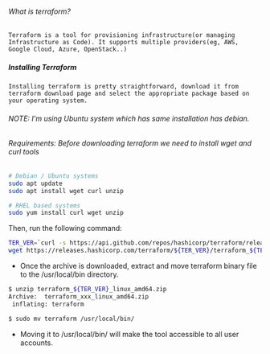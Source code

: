 ###### What is terraform?
    Terraform is a tool for provisioning infrastructure(or managing Infrastructure as Code). It supports multiple providers(eg, AWS, Google Cloud, Azure, OpenStack..)

##### Installing Terraform
    Installing terraform is pretty straightforward, download it from terraform download page and select the appropriate package based on your operating system.

###### NOTE: I'm using Ubuntu system which has same installation has debian.

###### Requirements: Before downloading terraform we need to install wget and curl tools

```sh
# Debian / Ubuntu systems
sudo apt update
sudo apt install wget curl unzip

# RHEL based systems
sudo yum install curl wget unzip
```

Then, run the following command:

```sh
TER_VER=`curl -s https://api.github.com/repos/hashicorp/terraform/releases/latest | grep tag_name | cut -d: -f2 | tr -d \"\,\v | awk '{$1=$1};1'`
wget https://releases.hashicorp.com/terraform/${TER_VER}/terraform_${TER_VER}_linux_amd64.zip
```

* Once the archive is downloaded, extract and move terraform binary file to the /usr/local/bin directory.

```sh
$ unzip terraform_${TER_VER}_linux_amd64.zip
Archive:  terraform_xxx_linux_amd64.zip
 inflating: terraform

$ sudo mv terraform /usr/local/bin/
```
* Moving it to /usr/local/bin/ will make the tool accessible to all user accounts.
